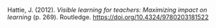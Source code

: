 Hattie, J. (2012). _Visible learning for teachers: Maximizing impact on learning_ (p. 269). Routledge. https://doi.org/10.4324/9780203181522
